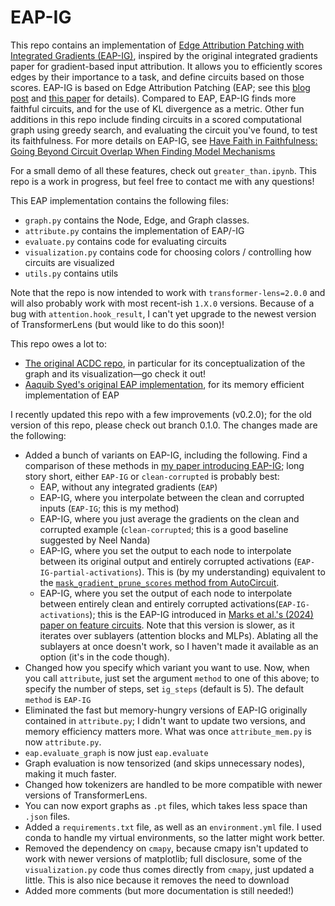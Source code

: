# EAP-IG
This repo contains an implementation of [Edge Attribution Patching with Integrated Gradients (EAP-IG)](https://arxiv.org/abs/2403.17806), inspired by the original integrated gradients paper for gradient-based input attribution. It allows you to efficiently scores edges by their importance to a task, and define circuits based on those scores. EAP-IG is based on Edge Attribution Patching (EAP; see this [blog post](https://www.neelnanda.io/mechanistic-interpretability/attribution-patching) and [this paper](https://arxiv.org/abs/2310.10348) for details). Compared to EAP, EAP-IG finds more faithful circuits, and for the use of KL divergence as a metric. Other fun additions in this repo include finding circuits in a scored computational graph using greedy search, and evaluating the circuit you've found, to test its faithfulness. For more details on EAP-IG, see [Have Faith in Faithfulness: Going Beyond Circuit Overlap When Finding Model Mechanisms
](https://arxiv.org/abs/2403.17806)

For a small demo of all these features, check out `greater_than.ipynb`. This repo is a work in progress, but feel free to contact me with any questions!

This EAP implementation contains the following files:
- `graph.py` contains the Node, Edge, and Graph classes.
- `attribute.py` contains the implementation of EAP/-IG
- `evaluate.py` contains code for evaluating circuits
- `visualization.py` contains code for choosing colors / controlling how circuits are visualized
- `utils.py` contains utils

Note that the repo is now intended to work with `transformer-lens=2.0.0` and will also probably work with most recent-ish `1.X.0` versions. Because of a bug with `attention.hook_result`, I can't yet upgrade to the newest version of TransformerLens (but would like to do this soon)!

This repo owes a lot to:
- [The original ACDC repo](https://github.com/ArthurConmy/Automatic-Circuit-Discovery), in particular for its conceptualization of the graph and its visualization—go check it out!
- [Aaquib Syed's original EAP implementation](https://github.com/Aaquib111/edge-attribution-patching/tree/minimal-implementation), for its memory efficient implementation of EAP

I recently updated this repo with a few improvements (v0.2.0); for the old version of this repo, please check out branch 0.1.0. The changes made are the following:
- Added a bunch of variants on EAP-IG, including the following. Find a comparison of these methods in [my paper introducing EAP-IG](https://arxiv.org/abs/2403.17806); long story short, either `EAP-IG` or `clean-corrupted` is probably best:
    - EAP, without any integrated gradients (`EAP`)
    - EAP-IG, where you interpolate between the clean and corrupted inputs (`EAP-IG`; this is my method)
    - EAP-IG, where you just average the gradients on the clean and corrupted example (`clean-corrupted`; this is a good baseline suggested by Neel Nanda)
    - EAP-IG, where you set the output to each node to interpolate between its original output and entirely corrupted activations (`EAP-IG-partial-activations`). This is (by my understanding) equivalent to the [`mask_gradient_prune_scores` method from AutoCircuit](https://ufo-101.github.io/auto-circuit/reference/prune_algos/mask_gradient/#auto_circuit.prune_algos.mask_gradient.mask_gradient_prune_scores).
    - EAP-IG, where you set the output of each node to interpolate between entirely clean and entirely corrupted activations(`EAP-IG-activations`); this is the EAP-IG introduced in [Marks et al.'s (2024) paper on feature circuits](https://arxiv.org/abs/2403.19647). Note that this version is slower, as it iterates over sublayers (attention blocks and MLPs). Ablating all the sublayers at once doesn't work, so I haven't made it available as an option (it's in the code though).
- Changed how you specify which variant you want to use. Now, when you call `attribute`, just set the argument `method` to one of this above; to specify the number of steps, set `ig_steps` (default is 5). The default `method` is `EAP-IG`
- Eliminated the fast but memory-hungry versions of EAP-IG originally contained in `attribute.py`; I didn't want to update two versions, and memory efficiency matters more. What was once `attribute_mem.py` is now `attribute.py`.
- `eap.evaluate_graph` is now just `eap.evaluate`
- Graph evaluation is now tensorized (and skips unnecessary nodes), making it much faster.
- Changed how tokenizers are handled to be more compatible with newer versions of TransformerLens.
- You can now export graphs as `.pt` files, which takes less space than `.json` files.
- Added a `requirements.txt` file, as well as an `environment.yml` file. I used conda to handle my virtual environments, so the latter might work better.
- Removed the dependency on `cmapy`, because cmapy isn't updated to work with newer versions of matplotlib; full disclosure, some of the `visualization.py` code thus comes directly from `cmapy`, just updated a little. This is also nice because it removes the need to download 
- Added more comments (but more documentation is still needed!)